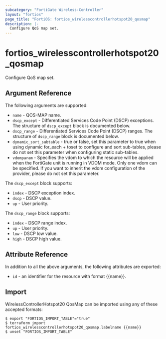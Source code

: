 ```yaml
---
subcategory: "FortiGate Wireless-Controller"
layout: "fortios"
page_title: "FortiOS: fortios_wirelesscontrollerhotspot20_qosmap"
description: |-
  Configure QoS map set.
---
```


# fortios_wirelesscontrollerhotspot20_qosmap
Configure QoS map set.

## Argument Reference

The following arguments are supported:

* `name` - QOS-MAP name.
* `dscp_except` - Differentiated Services Code Point (DSCP) exceptions. The structure of `dscp_except` block is documented below.
* `dscp_range` - Differentiated Services Code Point (DSCP) ranges. The structure of `dscp_range` block is documented below.
* `dynamic_sort_subtable` - true or false, set this parameter to true when using dynamic for_each + toset to configure and sort sub-tables, please do not set this parameter when configuring static sub-tables.
* `vdomparam` - Specifies the vdom to which the resource will be applied when the FortiGate unit is running in VDOM mode. Only one vdom can be specified. If you want to inherit the vdom configuration of the provider, please do not set this parameter.

The `dscp_except` block supports:

* `index` - DSCP exception index.
* `dscp` - DSCP value.
* `up` - User priority.

The `dscp_range` block supports:

* `index` - DSCP range index.
* `up` - User priority.
* `low` - DSCP low value.
* `high` - DSCP high value.


## Attribute Reference

In addition to all the above arguments, the following attributes are exported:
* `id` - an identifier for the resource with format {{name}}.

## Import

WirelessControllerHotspot20 QosMap can be imported using any of these accepted formats:
```
$ export "FORTIOS_IMPORT_TABLE"="true"
$ terraform import fortios_wirelesscontrollerhotspot20_qosmap.labelname {{name}}
$ unset "FORTIOS_IMPORT_TABLE"
```
